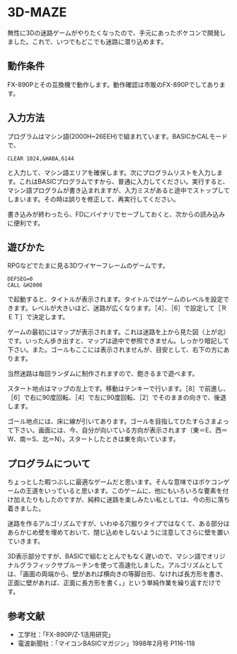 # 3D-MAZE

無性に3Dの迷路ゲームがやりたくなったので、手元にあったポケコンで開発しました。これで、いつでもどこでも迷路に潜り込めます。

## 動作条件

FX-890Pとその互換機で動作します。動作確認は市販のFX-890Pでしてあります。

## 入力方法

プログラムはマシン語(2000H~26EEH)で組まれています。BASICかCALモードで、

```
CLEAR 1024,&HABA,6144
```

と入力して、マシン語エリアを確保します。次にプログラムリストを入力します。これはBASICプログラムですから、普通に入力してください。実行すると、マシン語プログラムが書き込まれますが、入力ミスがあると途中でストップしてしまいます。その時は誤りを修正して、再実行してください。

書き込みが終わったら、FDにバイナリでセーブしておくと、次からの読み込みに便利です。

## 遊びかた

RPGなどでたまに見る3Dワイヤーフレームのゲームです。

```
DEFSEG=0
CALL &H2000
```

で起動すると、タイトルが表示されます。タイトルではゲームのレベルを設定できます。レベルが大きいほど、迷路が広くなります。［4］、［6］で設定して［ＲＥＴ］で決定します。

ゲームの最初にはマップが表示されます。これは迷路を上から見た図（上が北）です。いったん歩き出すと、マップは途中で参照できません。しっかり暗記して下さい。また。ゴールもここには表示されませんが、目安として、右下の方にあります。

当然迷路は毎回ランダムに制作されますので、飽きるまで遊べます。

スタート地点はマップの左上です。移動はテンキーで行います。［8］で前進し、［6］で右に90度回転、［4］で左に90度回転、［2］でそのままの向きで、後退します。

ゴール地点には、床に線が引いてあります。ゴールを目指してひたすらさまよって下さい。画面には、今、自分が向いている方向が表示されます（東＝E、西＝W、南＝S、北＝N）。スタートしたときは東を向いています。

## プログラムについて

ちょっとした暇つぶしに最適なゲームだと思います。そんな意味ではポケコンゲームの王道をいっていると思います。このゲームに、他にもいろいろな要素を付け加えたりもしたのですが、純粋に迷路を楽しみたい私としては、今の形に落ち着きました。

迷路を作るアルゴリズムですが、いわゆる穴掘りタイプではなくて、ある部分はあらかじめ壁を埋めておいて、閉じ込めをしないように注意してさらに壁を置いていきます。

3D表示部分ですが、BASICで組むととんでもなく遅いので、マシン語でオリジナルグラフィックサブルーチンを使って高速化しました。アルゴリズムとしては、「画面の両端から、壁があれば横向きの等脚台形、なければ長方形を書き、正面に壁があれば、正面に長方形を書く。」という単純作業を繰り返すだけです。

## 参考文献

* 工学社：「FX-890P/Z-1活用研究」
* 電波新聞社：「マイコンBASICマガジン」1998年2月号 P116-118
